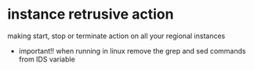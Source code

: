 # instance retrusive action
making start, stop or terminate action on all your regional instances

* important!! when running in linux remove the grep and sed commands from IDS variable
